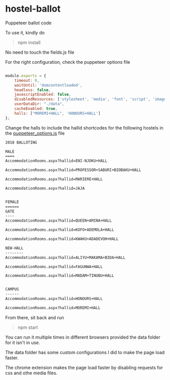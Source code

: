 # hostel-ballot
Puppeteer ballot code


To use it, kindly do

> npm install

No need to touch the fields.js file

For the right configuration, check the puppeteer options file


```javascript 1.8 

module.exports = {
    timeout: 0,
    waitUntil: 'domcontentloaded',
    headless: false,
    javascriptEnabled: false,
    disabledResources: ['stylesheet', 'media', 'font', 'script', 'image'],
    userDataDir: "./data",
    cacheEnabled: true,
    halls: ["MOREMI+HALL", 'HONOURS+HALL']
};

```

Change the halls to include the hallid shortcodes  for the following hostels in the [puppeteer_options.js](puppeteer_options.js) file

```html
2018 BALLOTING

MALE
====
AccommodationRooms.aspx?hallid=ENI-NJOKU+HALL

AccommodationRooms.aspx?hallid=PROFESSOR+SABURI+BIOBAKU+HALL

AccommodationRooms.aspx?hallid=MARIERE+HALL

AccommodationRooms.aspx?hallid=JAJA


FEMALE
======
GATE
----
AccommodationRooms.aspx?hallid=QUEEN+AMINA+HALL

AccommodationRooms.aspx?hallid=KOFO+ADEMOLA+HALL

AccommodationRooms.aspx?hallid=KWAKU+ADADEVOH+HALL

NEW-HALL
--------
AccommodationRooms.aspx?hallid=ALIYU+MAKAMA+BIDA+HALL

AccommodationRooms.aspx?hallid=FAGUNWA+HALL

AccommodationRooms.aspx?hallid=MADAM+TINUBU+HALL


CAMPUS
------
AccommodationRooms.aspx?hallid=HONOURS+HALL

AccommodationRooms.aspx?hallid=MOREMI+HALL

```


From there, sit back and run

> npm start

You can run it multiple times in different browsers provided the data folder for it isn't in use.

The data folder has some custom configurations I did to make the page load faster.

The chrome extension makes the page load faster by disabling requests for css and othe media files.




